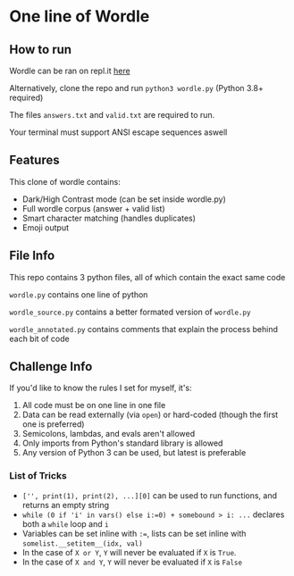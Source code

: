 # One line of Wordle
## How to run
Wordle can be ran on repl.it [here](https://replit.com/@Stegg2020/1LineWordle#main.py)


Alternatively, clone the repo and run `python3 wordle.py` (Python 3.8+ required)

The files `answers.txt` and `valid.txt` are required to run.

Your terminal must support ANSI escape sequences aswell

## Features
This clone of wordle contains:
 - Dark/High Contrast mode (can be set inside wordle.py)
 - Full wordle corpus (answer + valid list)
 - Smart character matching (handles duplicates)
 - Emoji output

## File Info
This repo contains 3 python files, all of which contain the exact same code


`wordle.py` contains one line of python


`wordle_source.py` contains a better formated version of `wordle.py`


`wordle_annotated.py` contains comments that explain the process behind each bit of code

## Challenge Info
If you'd like to know the rules I set for myself, it's:
 1. All code must be on one line in one file
 2. Data can be read externally (via `open`) or hard-coded (though the first one is preferred)
 3. Semicolons, lambdas, and evals aren't allowed
 4. Only imports from Python's standard library is allowed
 5. Any version of Python 3 can be used, but latest is preferable

### List of Tricks
 - `['', print(1), print(2), ...][0]` can be used to run functions, and returns an empty string
 - `while (0 if 'i' in vars() else i:=0) + somebound > i: ...` declares both a `while` loop and `i`
 - Variables can be set inline with `:=`, lists can be set inline with `somelist.__setitem__(idx, val)`
 - In the case of `X or Y`, `Y` will never be evaluated if `X` is `True`.
 - In the case of `X and Y`, `Y` will never be evaluated if `X` is `False`